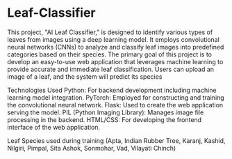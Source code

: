 # Leaf-Classifier
This project, "AI Leaf Classifier," is designed to identify various types of leaves from images using a deep learning model. It employs convolutional neural networks (CNNs) to analyze and classify leaf images into predefined categories based on their species. The primary goal of this project is to develop an easy-to-use web application that leverages machine learning to provide accurate and immediate leaf classification. Users can upload an image of a leaf, and the system will predict its species

Technologies Used Python: For backend development including machine learning model integration. PyTorch: Employed for constructing and training the convolutional neural network. Flask: Used to create the web application serving the model. PIL (Python Imaging Library): Manages image file processing in the backend. HTML/CSS: For developing the frontend interface of the web application.

Leaf Species used during training (Apta, Indian Rubber Tree, Karanj, Kashid, Nilgiri, Pimpal, Sita Ashok, Sonmohar, Vad, Vilayati Chinch)
